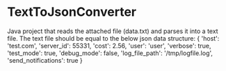 # TextToJsonConverter

Java project that reads the attached file (data.txt) and parses it into a text file. The text file should be equal to the below json data structure:
{
  'host': 'test.com',
  'server_id': 55331,
  'cost': 2.56,
  'user': 'user',
  'verbose': true,
  'test_mode': true,
  'debug_mode': false,
  'log_file_path': '/tmp/logfile.log',
  'send_notifications': true
}
